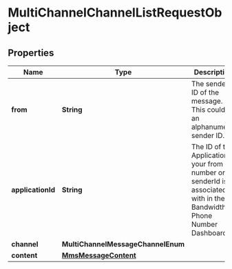 

# MultiChannelChannelListRequestObject


## Properties

| Name | Type | Description | Notes |
|------------ | ------------- | ------------- | -------------|
|**from** | **String** | The sender ID of the message. This could be an alphanumeric sender ID. |  |
|**applicationId** | **String** | The ID of the Application your from number or senderId is associated with in the Bandwidth Phone Number Dashboard. |  |
|**channel** | **MultiChannelMessageChannelEnum** |  |  |
|**content** | [**MmsMessageContent**](MmsMessageContent.md) |  |  |



